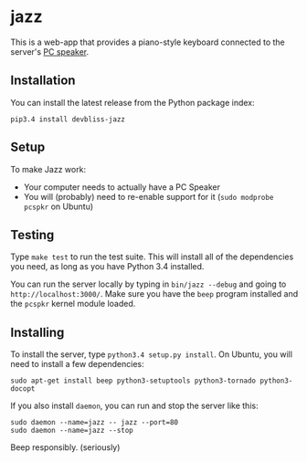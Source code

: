 jazz
====

This is a web-app that provides a piano-style keyboard connected to the server's
[PC speaker](http://en.wikipedia.org/wiki/PC_speaker).

## Installation

You can install the latest release from the Python package index:

    pip3.4 install devbliss-jazz

## Setup

To make Jazz work:

 - Your computer needs to actually have a PC Speaker
 - You will (probably) need to re-enable support for it (`sudo modprobe pcspkr` on Ubuntu)

## Testing

Type `make test` to run the test suite. This will install all of the dependencies you need,
as long as you have Python 3.4 installed.

You can run the server locally by typing in `bin/jazz --debug` and going to `http://localhost:3000/`. Make sure you have the `beep` program installed and the `pcspkr` kernel module loaded.

## Installing

To install the server, type `python3.4 setup.py install`. On Ubuntu, you will need to install
a few dependencies:

    sudo apt-get install beep python3-setuptools python3-tornado python3-docopt

If you also install `daemon`, you can run and stop the server like this:

    sudo daemon --name=jazz -- jazz --port=80
    sudo daemon --name=jazz --stop

Beep responsibly. (seriously)
